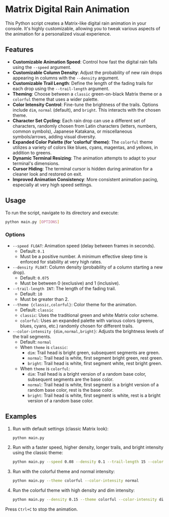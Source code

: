# Matrix Digital Rain Animation

This Python script creates a Matrix-like digital rain animation in your console. It's highly customizable, allowing you to tweak various aspects of the animation for a personalized visual experience.

## Features

*   **Customizable Animation Speed**: Control how fast the digital rain falls using the `--speed` argument.
*   **Customizable Column Density**: Adjust the probability of new rain drops appearing in columns with the `--density` argument.
*   **Customizable Trail Length**: Define the length of the fading trails for each drop using the `--trail-length` argument.
*   **Theming**: Choose between a `classic` green-on-black Matrix theme or a `colorful` theme that uses a wider palette.
*   **Color Intensity Control**: Fine-tune the brightness of the trails. Options include `dim`, `normal` (default), and `bright`. This interacts with the chosen theme.
*   **Character Set Cycling**: Each rain drop can use a different set of characters, randomly chosen from Latin characters (letters, numbers, common symbols), Japanese Katakana, or miscellaneous symbols/arrows, adding visual diversity.
*   **Expanded Color Palette (for 'colorful' theme)**: The `colorful` theme utilizes a variety of colors like blues, cyans, magentas, and yellows, in addition to greens.
*   **Dynamic Terminal Resizing**: The animation attempts to adapt to your terminal's dimensions.
*   **Cursor Hiding**: The terminal cursor is hidden during animation for a cleaner look and restored on exit.
*   **Improved Animation Consistency**: More consistent animation pacing, especially at very high speed settings.

## Usage

To run the script, navigate to its directory and execute:

```bash
python main.py [OPTIONS]
```

### Options

*   `--speed FLOAT`: Animation speed (delay between frames in seconds).
    *   Default: `0.1`
    *   Must be a positive number. A minimum effective sleep time is enforced for stability at very high rates.
*   `--density FLOAT`: Column density (probability of a column starting a new drop).
    *   Default: `0.075`
    *   Must be between 0 (exclusive) and 1 (inclusive).
*   `--trail-length INT`: The length of the fading trail.
    *   Default: `10`
    *   Must be greater than 2.
*   `--theme {classic,colorful}`: Color theme for the animation.
    *   Default: `classic`
    *   `classic`: Uses the traditional green and white Matrix color scheme.
    *   `colorful`: Uses an expanded palette with various colors (greens, blues, cyans, etc.) randomly chosen for different trails.
*   `--color-intensity {dim,normal,bright}`: Adjusts the brightness levels of the trail segments.
    *   Default: `normal`
    *   When `theme` is `classic`:
        *   `dim`: Trail head is bright green, subsequent segments are green.
        *   `normal`: Trail head is white, first segment bright green, rest green.
        *   `bright`: Trail head is white, first segment white, rest bright green.
    *   When `theme` is `colorful`:
        *   `dim`: Trail head is a bright version of a random base color, subsequent segments are the base color.
        *   `normal`: Trail head is white, first segment is a bright version of a random base color, rest is the base color.
        *   `bright`: Trail head is white, first segment is white, rest is a bright version of a random base color.

## Examples

1.  Run with default settings (classic Matrix look):
    ```bash
    python main.py
    ```

2.  Run with a faster speed, higher density, longer trails, and bright intensity using the classic theme:
    ```bash
    python main.py --speed 0.08 --density 0.1 --trail-length 15 --color-intensity bright --theme classic
    ```

3.  Run with the colorful theme and normal intensity:
    ```bash
    python main.py --theme colorful --color-intensity normal
    ```

4.  Run the colorful theme with high density and dim intensity:
    ```bash
    python main.py --density 0.15 --theme colorful --color-intensity dim
    ```

Press `Ctrl+C` to stop the animation.
